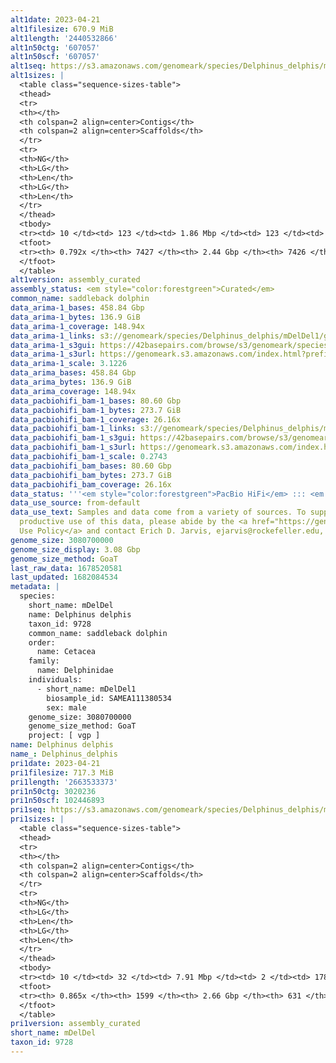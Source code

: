 ```yaml
---
alt1date: 2023-04-21
alt1filesize: 670.9 MiB
alt1length: '2440532866'
alt1n50ctg: '607057'
alt1n50scf: '607057'
alt1seq: https://s3.amazonaws.com/genomeark/species/Delphinus_delphis/mDelDel1/assembly_curated/mDelDel1.alt.cur.20230421.fasta.gz
alt1sizes: |
  <table class="sequence-sizes-table">
  <thead>
  <tr>
  <th></th>
  <th colspan=2 align=center>Contigs</th>
  <th colspan=2 align=center>Scaffolds</th>
  </tr>
  <tr>
  <th>NG</th>
  <th>LG</th>
  <th>Len</th>
  <th>LG</th>
  <th>Len</th>
  </tr>
  </thead>
  <tbody>
  <tr><td> 10 </td><td> 123 </td><td> 1.86 Mbp </td><td> 123 </td><td> 1.86 Mbp </td></tr><tr><td> 20 </td><td> 316 </td><td> 1.37 Mbp </td><td> 316 </td><td> 1.38 Mbp </td></tr><tr><td> 30 </td><td> 573 </td><td> 1.05 Mbp </td><td> 572 </td><td> 1.06 Mbp </td></tr><tr><td> 40 </td><td> 905 </td><td> 0.81 Mbp </td><td> 904 </td><td> 0.81 Mbp </td></tr><tr style="background-color:#cccccc;"><td> 50 </td><td> 1343 </td><td> 0.61 Mbp </td><td> 1342 </td><td> 0.61 Mbp </td></tr><tr><td> 60 </td><td> 1939 </td><td> 428.82 Kbp </td><td> 1938 </td><td> 428.82 Kbp </td></tr><tr><td> 70 </td><td> 2898 </td><td> 229.76 Kbp </td><td> 2897 </td><td> 229.76 Kbp </td></tr><tr><td> 80 </td><td> 0 </td><td>  </td><td> 0 </td><td>  </td></tr><tr><td> 90 </td><td> 0 </td><td>  </td><td> 0 </td><td>  </td></tr><tr><td> 100 </td><td> 0 </td><td>  </td><td> 0 </td><td>  </td></tr></tbody>
  <tfoot>
  <tr><th> 0.792x </th><th> 7427 </th><th> 2.44 Gbp </th><th> 7426 </th><th> 2.44 Gbp </th></tr>
  </tfoot>
  </table>
alt1version: assembly_curated
assembly_status: <em style="color:forestgreen">Curated</em>
common_name: saddleback dolphin
data_arima-1_bases: 458.84 Gbp
data_arima-1_bytes: 136.9 GiB
data_arima-1_coverage: 148.94x
data_arima-1_links: s3://genomeark/species/Delphinus_delphis/mDelDel1/genomic_data/arima/<br>
data_arima-1_s3gui: https://42basepairs.com/browse/s3/genomeark/species/Delphinus_delphis/mDelDel1/genomic_data/arima/
data_arima-1_s3url: https://genomeark.s3.amazonaws.com/index.html?prefix=species/Delphinus_delphis/mDelDel1/genomic_data/arima/
data_arima-1_scale: 3.1226
data_arima_bases: 458.84 Gbp
data_arima_bytes: 136.9 GiB
data_arima_coverage: 148.94x
data_pacbiohifi_bam-1_bases: 80.60 Gbp
data_pacbiohifi_bam-1_bytes: 273.7 GiB
data_pacbiohifi_bam-1_coverage: 26.16x
data_pacbiohifi_bam-1_links: s3://genomeark/species/Delphinus_delphis/mDelDel1/genomic_data/pacbio_hifi/<br>
data_pacbiohifi_bam-1_s3gui: https://42basepairs.com/browse/s3/genomeark/species/Delphinus_delphis/mDelDel1/genomic_data/pacbio_hifi/
data_pacbiohifi_bam-1_s3url: https://genomeark.s3.amazonaws.com/index.html?prefix=species/Delphinus_delphis/mDelDel1/genomic_data/pacbio_hifi/
data_pacbiohifi_bam-1_scale: 0.2743
data_pacbiohifi_bam_bases: 80.60 Gbp
data_pacbiohifi_bam_bytes: 273.7 GiB
data_pacbiohifi_bam_coverage: 26.16x
data_status: '''<em style="color:forestgreen">PacBio HiFi</em> ::: <em style="color:forestgreen">Arima</em>'''
data_use_source: from-default
data_use_text: Samples and data come from a variety of sources. To support fair and
  productive use of this data, please abide by the <a href="https://genome10k.soe.ucsc.edu/data-use-policies/">Data
  Use Policy</a> and contact Erich D. Jarvis, ejarvis@rockefeller.edu, with any questions.
genome_size: 3080700000
genome_size_display: 3.08 Gbp
genome_size_method: GoaT
last_raw_data: 1678520581
last_updated: 1682084534
metadata: |
  species:
    short_name: mDelDel
    name: Delphinus delphis
    taxon_id: 9728
    common_name: saddleback dolphin
    order:
      name: Cetacea
    family:
      name: Delphinidae
    individuals:
      - short_name: mDelDel1
        biosample_id: SAMEA111380534
        sex: male
    genome_size: 3080700000
    genome_size_method: GoaT
    project: [ vgp ]
name: Delphinus delphis
name_: Delphinus_delphis
pri1date: 2023-04-21
pri1filesize: 717.3 MiB
pri1length: '2663533373'
pri1n50ctg: 3020236
pri1n50scf: 102446893
pri1seq: https://s3.amazonaws.com/genomeark/species/Delphinus_delphis/mDelDel1/assembly_curated/mDelDel1.pri.cur.20230421.fasta.gz
pri1sizes: |
  <table class="sequence-sizes-table">
  <thead>
  <tr>
  <th></th>
  <th colspan=2 align=center>Contigs</th>
  <th colspan=2 align=center>Scaffolds</th>
  </tr>
  <tr>
  <th>NG</th>
  <th>LG</th>
  <th>Len</th>
  <th>LG</th>
  <th>Len</th>
  </tr>
  </thead>
  <tbody>
  <tr><td> 10 </td><td> 32 </td><td> 7.91 Mbp </td><td> 2 </td><td> 178.37 Mbp </td></tr><tr><td> 20 </td><td> 78 </td><td> 5.87 Mbp </td><td> 4 </td><td> 144.52 Mbp </td></tr><tr><td> 30 </td><td> 136 </td><td> 4.71 Mbp </td><td> 6 </td><td> 126.48 Mbp </td></tr><tr><td> 40 </td><td> 208 </td><td> 3.90 Mbp </td><td> 9 </td><td> 110.53 Mbp </td></tr><tr style="background-color:#cccccc;"><td> 50 </td><td> 298 </td><td style="background-color:#88ff88;"> 3.02 Mbp </td><td> 12 </td><td style="background-color:#88ff88;"> 102.45 Mbp </td></tr><tr><td> 60 </td><td> 417 </td><td> 2.23 Mbp </td><td> 15 </td><td> 88.85 Mbp </td></tr><tr><td> 70 </td><td> 584 </td><td> 1.53 Mbp </td><td> 19 </td><td> 78.82 Mbp </td></tr><tr><td> 80 </td><td> 863 </td><td> 0.77 Mbp </td><td> 53 </td><td> 1.91 Mbp </td></tr><tr><td> 90 </td><td> 0 </td><td>  </td><td> 0 </td><td>  </td></tr><tr><td> 100 </td><td> 0 </td><td>  </td><td> 0 </td><td>  </td></tr></tbody>
  <tfoot>
  <tr><th> 0.865x </th><th> 1599 </th><th> 2.66 Gbp </th><th> 631 </th><th> 2.66 Gbp </th></tr>
  </tfoot>
  </table>
pri1version: assembly_curated
short_name: mDelDel
taxon_id: 9728
---
```

